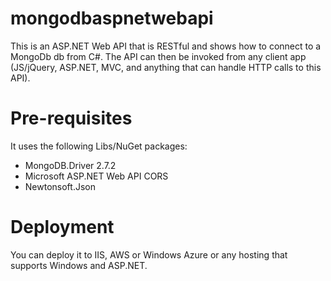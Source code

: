 # mongodbaspnetwebapi
This is an ASP.NET Web API that is RESTful and shows how to connect to a MongoDb db from C#. The API can then be invoked from any client app (JS/jQuery, ASP.NET, MVC, and anything that can handle HTTP calls to this API).

# Pre-requisites
It uses the following Libs/NuGet packages:
- MongoDB.Driver 2.7.2
- Microsoft ASP.NET Web API CORS
- Newtonsoft.Json

# Deployment
You can deploy it to IIS, AWS or Windows Azure or any hosting that supports Windows and ASP.NET.

